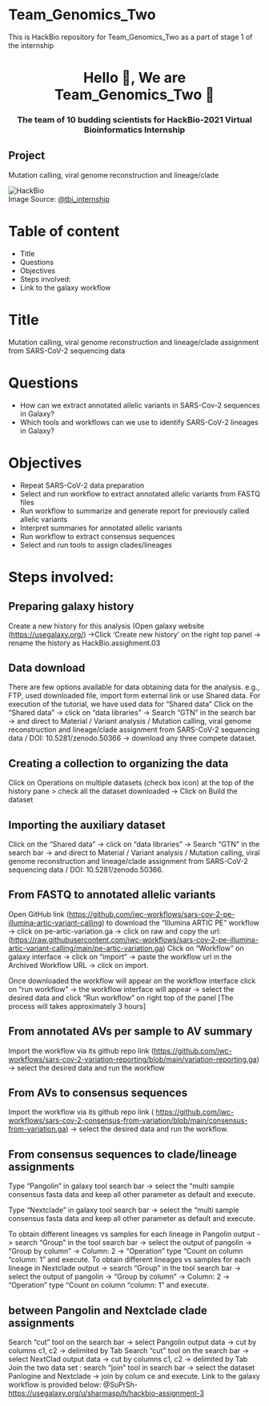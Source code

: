 # Team_Genomics_Two

This is HackBio repository for Team_Genomics_Two as a part of stage 1 of the internship

<h1 align="center">Hello 👋, We are Team_Genomics_Two 👋</h1>
<h3 align="center">The team of 10  budding scientists for HackBio-2021 Virtual Bioinformatics Internship </h3>

## Project
Mutation calling, viral genome reconstruction and lineage/clade 

![HackBio](https://github.com/Team-Gilbert/team-gilbert/blob/hildred/stage1/hackbio.jpeg) <br>
Image Source: [@tbi_internship](https://twitter.com/tbi_internship)

# Table of content
* Title
* Questions
* Objectives 
* Steps involved:
* Link to the galaxy workflow 


# Title
Mutation calling, viral genome reconstruction and lineage/clade assignment from SARS-CoV-2 sequencing data
# Questions
* How can we extract annotated allelic variants in SARS-Cov-2 sequences in Galaxy?
* Which tools and workflows can we use to identify SARS-CoV-2 lineages in Galaxy?
# Objectives 
* Repeat SARS-CoV-2 data preparation
* Select and run workflow to extract annotated allelic variants from FASTQ files
* Run workflow to summarize and generate report for previously called allelic variants
* Interpret summaries for annotated allelic variants
* Run workflow to extract consensus sequences
* Select and run tools to assign clades/lineages

# Steps involved:
## Preparing galaxy history
Create a new history for this analysis (Open galaxy website (https://usegalaxy.org/) ->Click ‘Create new history’ on the right top panel -> rename the history as HackBio.assighment.03
## Data download
There are few options available for data obtaining data for the analysis. e.g., FTP, used downloaded file, import form external link or use Shared data. For execution of the tutorial, we have used data for “Shared data”
Click on the “Shared data” -> click on “data libraries” -> Search “GTN” in the search bar -> and direct to Material / Variant analysis / Mutation calling, viral genome reconstruction and lineage/clade assignment from SARS-CoV-2 sequencing data / DOI: 10.5281/zenodo.50366 -> download any three compete dataset.




## Creating a collection to organizing the data
Click on Operations on multiple datasets (check box icon) at the top of the history pane > check all the dataset downloaded -> Click on Build the dataset

## Importing the auxiliary dataset
Click on the “Shared data” -> click on “data libraries” -> Search “GTN” in the search bar -> and direct to Material / Variant analysis / Mutation calling, viral genome reconstruction and lineage/clade assignment from SARS-CoV-2 sequencing data / DOI: 10.5281/zenodo.50366.

## From FASTQ to annotated allelic variants
Open GitHub link (https://github.com/iwc-workflows/sars-cov-2-pe-illumina-artic-variant-calling) to download the “Illumina ARTIC PE” workflow -> click on pe-artic-variation.ga -> click on raw and copy the url: (https://raw.githubusercontent.com/iwc-workflows/sars-cov-2-pe-illumina-artic-variant-calling/main/pe-artic-variation.ga)
Click on “Workflow” on galaxy interface -> click on “import” -> paste the workflow url in the Archived Workflow URL -> click on import.

Once downloaded the workflow will appear on the workflow interface click on “run workflow” -> the workflow interface will appear -> select the desired data and click “Run workflow” on right top of the panel [The process will takes approximately 3 hours] 


## From annotated AVs per sample to AV summary
Import the workflow via its github repo link (https://github.com/iwc-workflows/sars-cov-2-variation-reporting/blob/main/variation-reporting.ga) -> select the desired data and run the workflow
## From AVs to consensus sequences
Import the workflow via its github repo link ( https://github.com/iwc-workflows/sars-cov-2-consensus-from-variation/blob/main/consensus-from-variation.ga) -> select the desired data and run the workflow.
## From consensus sequences to clade/lineage assignments
Type “Pangolin” in galaxy tool search bar -> select the “multi sample consensus fasta data and keep all other parameter as default and execute.


Type “Nextclade” in galaxy tool search bar -> select the “multi sample consensus fasta data and keep all other parameter as default and execute.

To obtain different lineages vs samples for each lineage in Pangolin output -> search “Group” in the tool search bar -> select the output of pangolin -> “Group by column” -> Column: 2 -> “Operation” type “Count on column “column: 1” and execute.
To obtain different lineages vs samples for each lineage in Nextclade output -> search “Group” in the tool search bar -> select the output of pangolin -> “Group by column” -> Column: 2 -> “Operation” type “Count on column “column: 1” and execute.
## between Pangolin and Nextclade clade assignments
Search “cut” tool on the search bar -> select Pangolin output data -> cut by columns c1, c2 -> delimited by Tab
Search “cut” tool on the search bar -> select NextClad output data -> cut by columns c1, c2 -> delimited by Tab
Join the two data set : search “join” tool in search bar -> select the dataset Panlogine and Nextclade -> join by colum ce and execute.
Link to the galaxy workflow is provided below:
@SuPrSh- https://usegalaxy.org/u/sharmasp/h/hackbio-assignment-3

